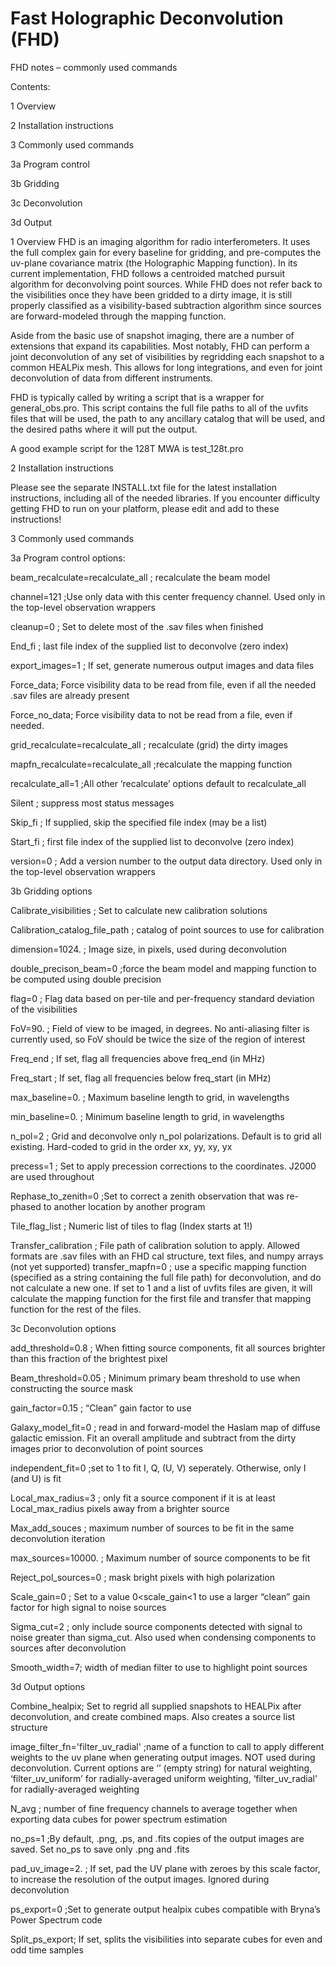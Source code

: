 Fast Holographic Deconvolution (FHD)
===

FHD notes – commonly used commands

Contents:

1 Overview 

2 Installation instructions

3 Commonly used commands

3a Program control

3b Gridding

3c Deconvolution

3d Output


1 Overview 
FHD is an imaging algorithm for radio interferometers. It uses the full complex gain for every baseline for gridding, and pre-computes the uv-plane covariance matrix (the Holographic Mapping function). In its current implementation, FHD follows a centroided matched pursuit algorithm for deconvolving point sources. While FHD does not refer back to the visibilities once they have been gridded to a dirty image, it is still properly classified as a visibility-based subtraction algorithm since sources are forward-modeled through the mapping function. 

Aside from the basic use of snapshot imaging, there are a number of extensions that expand its capabilities. Most notably, FHD can perform a joint deconvolution of any set of visibilities by regridding each snapshot to a common HEALPix mesh. This allows for long integrations, and even for joint deconvolution of data from different instruments. 

FHD is typically called by writing a script that is a wrapper for general_obs.pro. This script contains the full file paths to all of the uvfits files that will be used, the path to any ancillary catalog that will be used, and the desired paths where it will put the output. 

A good example script for the 128T MWA is test_128t.pro


2 Installation instructions

Please see the separate INSTALL.txt file for the latest installation instructions, including all of the needed libraries. If you encounter difficulty getting FHD to run on your platform, please edit and add to these instructions!


3 Commonly used commands

3a Program control options:

beam_recalculate=recalculate_all ; recalculate the beam model 

channel=121 ;Use only data with this center frequency channel. Used only in the top-level observation wrappers 

cleanup=0 ; Set to delete most of the .sav files when finished 

End_fi ; last file index of the supplied list to deconvolve (zero index)

export_images=1 ; If set, generate numerous output images and data files

Force_data; Force visibility data to be read from file, even if all the needed .sav files are already present

Force_no_data; Force visibility data to not be read from a file, even if needed.

grid_recalculate=recalculate_all ; recalculate (grid) the dirty images

mapfn_recalculate=recalculate_all ;recalculate the mapping function 

recalculate_all=1 ;All other ‘recalculate’ options default to recalculate_all

Silent ; suppress most status messages 

Skip_fi ; If supplied, skip the specified file index (may be a list)

Start_fi ; first file index of the supplied list to deconvolve (zero index) 

version=0 ; Add a version number to the output data directory. Used only in the top-level observation wrappers


3b Gridding options

Calibrate_visibilities ; Set to calculate new calibration solutions

Calibration_catalog_file_path ; catalog of point sources to use for calibration

dimension=1024. 	; Image size, in pixels, used during deconvolution 

double_precison_beam=0 	;force the beam model and mapping function to be computed using double precision

flag=0 ; Flag data based on per-tile and per-frequency standard deviation of the visibilities

FoV=90. ; Field of view to be imaged, in degrees. No anti-aliasing filter is currently used, so FoV should be twice the size of the region of interest

Freq_end ; If set, flag all frequencies above freq_end (in MHz)

Freq_start ; If set, flag all frequencies below freq_start (in MHz)

max_baseline=0. ;	Maximum baseline length to grid, in wavelengths

min_baseline=0. ;	Minimum baseline length to grid, in wavelengths

n_pol=2 ; Grid and deconvolve only n_pol polarizations. Default is to grid all existing. Hard-coded to grid in the order xx, yy, xy, yx

precess=1 ;	Set to apply precession corrections to the coordinates. J2000 are used throughout

Rephase_to_zenith=0 ;Set to correct a zenith observation that was re-phased to another location by another program

Tile_flag_list ; Numeric list of tiles to flag (Index starts at 1!)

Transfer_calibration ; File path of calibration solution to apply. Allowed formats are .sav files with an FHD cal structure, text files, and numpy arrays (not yet supported)
transfer_mapfn=0 ; use a specific mapping function (specified as a string containing the full file path) for deconvolution, and do not calculate a new one. If set to 1 and a list of uvfits files are given, it will calculate the mapping function for the first file and transfer that mapping function for the rest of the files. 


3c Deconvolution options

add_threshold=0.8 ; When fitting source components, fit all sources brighter than this fraction of the brightest pixel

Beam_threshold=0.05 ; Minimum primary beam threshold to use when constructing the source mask

gain_factor=0.15 ; “Clean” gain factor to use 

Galaxy_model_fit=0 ; read in and forward-model the Haslam map of diffuse galactic emission. Fit an overall amplitude and subtract from the dirty images prior to deconvolution of point sources

independent_fit=0 ;set to 1 to fit I, Q, (U, V) seperately. Otherwise, only I (and U) is fit

Local_max_radius=3 ; only fit a source component if it is at least Local_max_radius pixels away from a brighter source

Max_add_souces ; maximum number of sources to be fit in the same deconvolution iteration 

max_sources=10000.	; Maximum number of source components to be fit

Reject_pol_sources=0 ; mask bright pixels with high polarization

Scale_gain=0 ; Set to a value 0<scale_gain<1 to use a larger “clean” gain factor for high signal to noise sources

Sigma_cut=2 ; only include source components detected with signal to noise greater than sigma_cut. Also used when condensing components to sources after deconvolution

Smooth_width=7; width of median filter to use to highlight point sources


3d Output options

Combine_healpix; Set to regrid all supplied snapshots to HEALPix after deconvolution, and create combined maps. Also creates a source list structure 

image_filter_fn='filter_uv_radial' ;name of a function to call to apply different weights to the uv plane when generating output images. NOT used during deconvolution. Current options are ‘’ (empty string) for natural weighting, ‘filter_uv_uniform’ for radially-averaged uniform weighting, ‘filter_uv_radial’ for radially-averaged weighting 

N_avg ; number of fine frequency channels to average together when exporting data cubes for power spectrum estimation

no_ps=1 ;By default, .png, .ps, and .fits copies of the output images are saved. Set no_ps to save only .png and .fits

pad_uv_image=2.	; If set, pad the UV plane with zeroes by this scale factor, to increase the resolution of the output images. Ignored during deconvolution

ps_export=0 ;Set to generate output healpix cubes compatible with Bryna’s Power Spectrum code

Split_ps_export; If set, splits the visibilities into separate cubes for even and odd time samples
